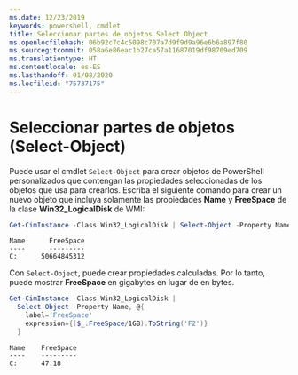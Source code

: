 ```yaml
---
ms.date: 12/23/2019
keywords: powershell, cmdlet
title: Seleccionar partes de objetos Select Object
ms.openlocfilehash: 06b92c7c4c5098c707a7d9f9d9a96e6b6a897f80
ms.sourcegitcommit: 058a6e86eac1b27ca57a11687019df98709ed709
ms.translationtype: HT
ms.contentlocale: es-ES
ms.lasthandoff: 01/08/2020
ms.locfileid: "75737175"
---
```

# <a name="selecting-parts-of-objects-select-object"></a>Seleccionar partes de objetos (Select-Object)

Puede usar el cmdlet `Select-Object` para crear objetos de PowerShell personalizados que contengan las propiedades seleccionadas de los objetos que usa para crearlos. Escriba el siguiente comando para crear un nuevo objeto que incluya solamente las propiedades **Name** y **FreeSpace** de la clase **Win32_LogicalDisk** de WMI:

```powershell
Get-CimInstance -Class Win32_LogicalDisk | Select-Object -Property Name,FreeSpace
```

```Output
Name      FreeSpace
----      ---------
C:      50664845312
```

Con `Select-Object`, puede crear propiedades calculadas. Por lo tanto, puede mostrar **FreeSpace** en gigabytes en lugar de en bytes.

```powershell
Get-CimInstance -Class Win32_LogicalDisk |
  Select-Object -Property Name, @{
    label='FreeSpace'
    expression={($_.FreeSpace/1GB).ToString('F2')}
  }
```

```Output
Name    FreeSpace
----    ---------
C:      47.18
```
